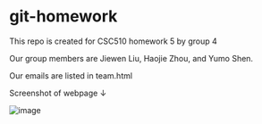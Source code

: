 # git-homework

This repo is created for CSC510 homework 5 by group 4

Our group members are Jiewen Liu, Haojie Zhou, and Yumo Shen.

Our emails are listed in team.html

Screenshot of webpage ↓

![image](https://github.com/user-attachments/assets/6885fc13-3152-4386-b892-2317180444ef)
